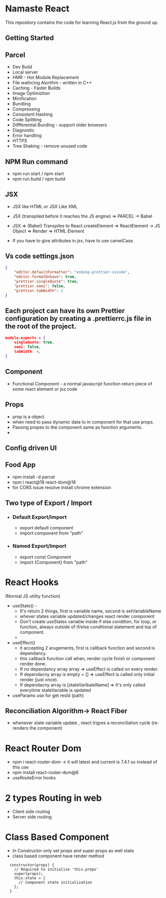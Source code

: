 # Namaste React

This repository contains the code for learning React.js from the ground up.

## Getting Started

## Parcel

-   Dev Build
-   Local server
-   HMR - Hot Module Replacement
-   File wathcing Alorithm - written in C++
-   Caching - Faster Builds
-   Image Optimiztion
-   Minification
-   Bundling
-   Compressing
-   Consistent Hashing
-   Code Splitting
-   Diffferential Bunding - support older browsers
-   Diagnostic
-   Error handling
-   HTTPS
-   Tree Shaking - remove unused code

## NPM Run command

-   npm run start / npm start
-   npm run build / npm build

## JSX

-   JSX like HTML or JSX Like XML

-   JSX (transpiled before it reaches the JS engine) => PARCEL -> Babel

-   JSX => (Babel) Transpiles to React.createElement => ReactElement -> JS Object => Render => HTML Element

-   If you have to give attributes in jsx, have to use camelCase.

## Vs code settings.json

```json
{
    "editor.defaultFormatter": "esbenp.prettier-vscode",
    "editor.formatOnSave": true,
    "prettier.singleQuote": true,
    "prettier.semi": false,
    "prettier.tabWidth": 2
}
```

## Each project can have its own Prettier configuration by creating a .prettierrc.js file in the root of the project.

```json
module.exports = {
    singleQuote: true,
    semi: false,
    tabWidth: 4,
}
```

## Component

-   Functional Component - a normal javascript function return piece of some react element or jsx code

## Props

-   prop is a object.
-   when need to pass dynamic data to in component for that use props.
-   Passing propes to the component same as function arguments.
-

## Config driven UI

## Food App

-   npm install -d parcel
-   npm i react@18 react-dom@18
-   for CORS issue resolve install chrome extension

## Two type of Export / Import

-   ### Default Export/Import
    -   export default component
    -   import component from "path"
-   ### Named Export/Import
    -   export const Component
    -   import {Component} from "path"

# React Hooks

(Normal JS utility function)

-   useState() -
    -   It's return 2 things, first is variable name, second is setVariableName
    -   whever states variable updated/changes react render component
    -   Don't create useStates variable inside if else condition, for loop, or function, always outside of if/else conditional statement and top of component.
    -
-   useEffect()
    -   it accepting 2 arugements, first is callback function and second is dependancy.
    -   this callback function call when, render cycle finish or component render done.
    -   If no dependancy array array => useEffect is called on every render.
    -   If dependacny array is empty = [] => useEffect is called only initial render (just once).
    -   If dependacny array is [stateVaribaleName] => It's only called everytime stateVariable is updated
-   useParams
    use for get resId (path)

## Reconciliation Algorithm-> React Fiber

-   whenever state variable update , react trigres a reconciliation cycle (re-renders the component)

# React Router Dom

-   npm i react-router-dom -> it will latest and current is 7.4.1 so instead of this use
-   npm install react-router-dom@6
-   useRouteError hooks

# 2 types Routing in web

-   Client side routing
-   Server side routing

# Class Based Component

-   In Constructor only set props and super props as well state
-   class based component have render method

```
  constructor(props) {
    // Required to initialize 'this.props'
    super(props);
    this.state = {
      // Component state initialization
    };
  }
```
